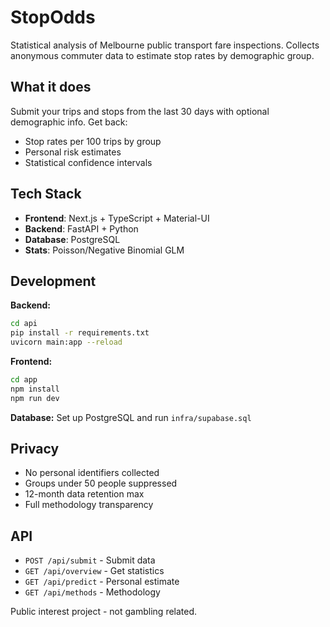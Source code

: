 # StopOdds

Statistical analysis of Melbourne public transport fare inspections. Collects anonymous commuter data to estimate stop rates by demographic group.

## What it does

Submit your trips and stops from the last 30 days with optional demographic info. Get back:
- Stop rates per 100 trips by group
- Personal risk estimates 
- Statistical confidence intervals

## Tech Stack

- **Frontend**: Next.js + TypeScript + Material-UI
- **Backend**: FastAPI + Python
- **Database**: PostgreSQL 
- **Stats**: Poisson/Negative Binomial GLM

## Development

**Backend:**
```bash
cd api
pip install -r requirements.txt
uvicorn main:app --reload
```

**Frontend:**
```bash
cd app
npm install
npm run dev
```

**Database:**
Set up PostgreSQL and run `infra/supabase.sql`

## Privacy

- No personal identifiers collected
- Groups under 50 people suppressed
- 12-month data retention max
- Full methodology transparency

## API

- `POST /api/submit` - Submit data
- `GET /api/overview` - Get statistics  
- `GET /api/predict` - Personal estimate
- `GET /api/methods` - Methodology

Public interest project - not gambling related.
